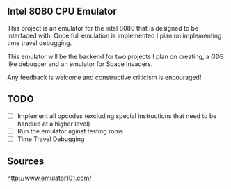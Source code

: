 ## Intel 8080 CPU Emulator

This project is an emulator for the intel 8080 that is designed
to be interfaced with. Once full emulation is implemented I 
plan on implementing time travel debugging.

This emulator will be the backend for two projects I plan on creating,
a GDB like debugger and an emulator for Space Invaders.

Any feedback is welcome and constructive criticism is encouraged!

## TODO

- [ ] Implement all opcodes (excluding special instructions that need to be handled at a higher level)
- [ ] Run the emulator aginst testing roms
- [ ] Time Travel Debugging

## Sources

http://www.emulator101.com/